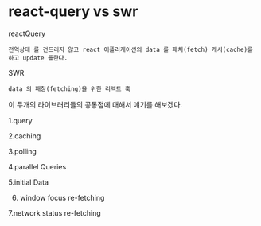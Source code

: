 # react-query vs swr

reactQuery

```
전역상태 를 건드리지 않고 react 어플리케이션의 data 를 패치(fetch) 캐시(cache)를 하고 update 를한다.
```

SWR

```
data 의 패칭(fetching)을 위한 리액트 훅
```

이 두개의 라이브러리들의 공통점에 대해서 얘기를 해보겠다.

1.query

2.caching

3.polling

4.parallel Queries

5.initial Data

6. window focus re-fetching

7.network status re-fetching
